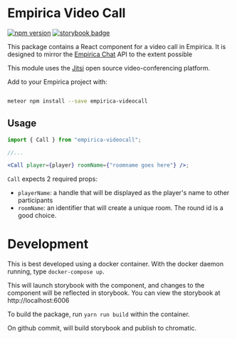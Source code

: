 # Empirica Video Call

[![npm version](https://badge.fury.io/js/empirica-videocall.svg)](https://badge.fury.io/js/empirica-videocall) [![storybook badge](https://raw.githubusercontent.com/storybookjs/brand/main/badge/badge-storybook.svg)](https://main--6217e07e3cc586003a3fb15e.chromatic.com)

This package contains a React component for a video call in Empirica. 
It is designed to mirror the [Empirica Chat](https://github.com/empiricaly/chat) 
API to the extent possible

This module uses the [Jitsi](https://jitsi.org/) open source video-conferencing platform.


Add to your Empirica project with:

```sh

meteor npm install --save empirica-videocall

```

## Usage

```jsx
import { Call } from "empirica-videocall";

//...

<Call player={player} roomName={"roomname goes here"} />;
```

`Call` expects 2 required props:

- `playerName`: a handle that will be displayed as the player's name to other participants
- `roomName`: an identifier that will create a unique room. The round id is a good choice.


# Development

This is best developed using a docker container. With the docker daemon running, type `docker-compose up`.

This will launch storybook with the component, and changes to the component will be reflected in storybook. You can view the storybook at http://localhost:6006

To build the package, run `yarn run build` within the container.

On github commit, will build storybook and publish to chromatic.